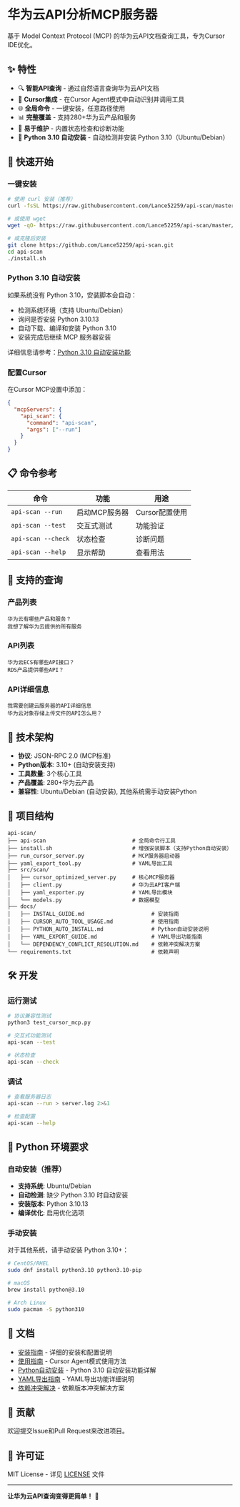 # 华为云API分析MCP服务器

基于 Model Context Protocol (MCP) 的华为云API文档查询工具，专为Cursor IDE优化。

## ✨ 特性

- 🔍 **智能API查询** - 通过自然语言查询华为云API文档
- 🤖 **Cursor集成** - 在Cursor Agent模式中自动识别并调用工具
- 🌐 **全局命令** - 一键安装，任意路径使用
- 📊 **完整覆盖** - 支持280+华为云产品和服务
- 🔧 **易于维护** - 内置状态检查和诊断功能
- 🐍 **Python 3.10 自动安装** - 自动检测并安装 Python 3.10（Ubuntu/Debian）

## 🚀 快速开始

### 一键安装
```bash
# 使用 curl 安装（推荐）
curl -fsSL https://raw.githubusercontent.com/Lance52259/api-scan/master/install.sh | bash

# 或使用 wget
wget -qO- https://raw.githubusercontent.com/Lance52259/api-scan/master/install.sh | bash

# 或克隆后安装
git clone https://github.com/Lance52259/api-scan.git
cd api-scan
./install.sh
```

### Python 3.10 自动安装
如果系统没有 Python 3.10，安装脚本会自动：
- 检测系统环境（支持 Ubuntu/Debian）
- 询问是否安装 Python 3.10.13
- 自动下载、编译和安装 Python 3.10
- 安装完成后继续 MCP 服务器安装

详细信息请参考：[Python 3.10 自动安装功能](docs/PYTHON_AUTO_INSTALL.md)

### 配置Cursor
在Cursor MCP设置中添加：
```json
{
  "mcpServers": {
    "api_scan": {
      "command": "api-scan",
      "args": ["--run"]
    }
  }
}
```

## 📋 命令参考

| 命令 | 功能 | 用途 |
|------|------|------|
| `api-scan --run` | 启动MCP服务器 | Cursor配置使用 |
| `api-scan --test` | 交互式测试 | 功能验证 |
| `api-scan --check` | 状态检查 | 诊断问题 |
| `api-scan --help` | 显示帮助 | 查看用法 |

## 🎯 支持的查询

### 产品列表
```
华为云有哪些产品和服务？
我想了解华为云提供的所有服务
```

### API列表  
```
华为云ECS有哪些API接口？
RDS产品提供哪些API？
```

### API详细信息
```
我需要创建云服务器的API详细信息
华为云对象存储上传文件的API怎么用？
```

## 🔧 技术架构

- **协议**: JSON-RPC 2.0 (MCP标准)
- **Python版本**: 3.10+ (自动安装支持)
- **工具数量**: 3个核心工具
- **产品覆盖**: 280+华为云产品
- **兼容性**: Ubuntu/Debian (自动安装), 其他系统需手动安装Python

## 📁 项目结构

```
api-scan/
├── api-scan                           # 全局命令行工具
├── install.sh                         # 增强安装脚本（支持Python自动安装）
├── run_cursor_server.py               # MCP服务器启动器
├── yaml_export_tool.py                # YAML导出工具
├── src/scan/
│   ├── cursor_optimized_server.py     # 核心MCP服务器
│   ├── client.py                      # 华为云API客户端
│   ├── yaml_exporter.py               # YAML导出模块
│   └── models.py                      # 数据模型
├── docs/
│   ├── INSTALL_GUIDE.md                     # 安装指南
│   ├── CURSOR_AUTO_TOOL_USAGE.md            # 使用指南
│   ├── PYTHON_AUTO_INSTALL.md               # Python自动安装说明
│   ├── YAML_EXPORT_GUIDE.md                 # YAML导出功能指南
│   └── DEPENDENCY_CONFLICT_RESOLUTION.md    # 依赖冲突解决方案
└── requirements.txt                         # 依赖声明
```

## 🛠️ 开发

### 运行测试
```bash
# 协议兼容性测试
python3 test_cursor_mcp.py

# 交互式功能测试  
api-scan --test

# 状态检查
api-scan --check
```

### 调试
```bash
# 查看服务器日志
api-scan --run > server.log 2>&1

# 检查配置
api-scan --help
```

## 🐍 Python 环境要求

### 自动安装（推荐）
- **支持系统**: Ubuntu/Debian
- **自动检测**: 缺少 Python 3.10 时自动安装
- **安装版本**: Python 3.10.13
- **编译优化**: 启用优化选项

### 手动安装
对于其他系统，请手动安装 Python 3.10+：
```bash
# CentOS/RHEL
sudo dnf install python3.10 python3.10-pip

# macOS
brew install python@3.10

# Arch Linux
sudo pacman -S python310
```

## 📖 文档

- [安装指南](docs/INSTALL_GUIDE.md) - 详细的安装和配置说明
- [使用指南](docs/CURSOR_AUTO_TOOL_USAGE.md) - Cursor Agent模式使用方法
- [Python自动安装](docs/PYTHON_AUTO_INSTALL.md) - Python 3.10 自动安装功能详解
- [YAML导出指南](docs/YAML_EXPORT_GUIDE.md) - YAML导出功能详细说明
- [依赖冲突解决](docs/DEPENDENCY_CONFLICT_RESOLUTION.md) - 依赖版本冲突解决方案

## 🤝 贡献

欢迎提交Issue和Pull Request来改进项目。

## 📄 许可证

MIT License - 详见 [LICENSE](LICENSE) 文件

---

**让华为云API查询变得更简单！** 🎉
